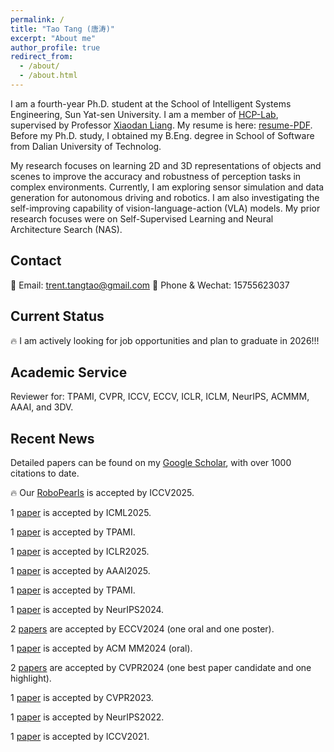 ```yaml
---
permalink: /
title: "Tao Tang (唐涛)"
excerpt: "About me"
author_profile: true
redirect_from: 
  - /about/
  - /about.html
---
```

I am a fourth-year Ph.D. student at the School of Intelligent Systems Engineering, Sun Yat-sen University. I am a member of [HCP-Lab](https://www.sysu-hcp.net/home/), supervised by Professor [Xiaodan Liang](https://ise.sysu.edu.cn/teacher/LiangXiaodan). My resume is here: [resume-PDF](/files/cv.pdf). 
Before my Ph.D. study, I obtained my B.Eng. degree in School of Software from Dalian University of Technolog.


My research focuses on learning 2D and 3D representations of objects and scenes to improve the accuracy and robustness of perception tasks in complex environments. 
Currently, I am exploring sensor simulation and data generation for autonomous driving and robotics. 
I am also investigating the self-improving capability of vision-language-action (VLA) models.
My prior research focuses were on Self-Supervised Learning and Neural Architecture Search (NAS). 
<!-- I work closely with [Wenwei Zhang](http://zhangwenwei.cn/), [Sheng Jin](https://jin-s13.github.io/) and [Lumin Xu](https://github.com/luminxu). -->

Contact
------------------------
📧 Email: trent.tangtao@gmail.com  📱 Phone & Wechat: 15755623037

Current Status
------------------------
🔥 I am actively looking for job opportunities and plan to graduate in 2026!!!


Academic Service
------------------------
Reviewer for: TPAMI, CVPR, ICCV, ECCV, ICLR, ICLM, NeurIPS, ACMMM, AAAI, and 3DV.


Recent News
------------------------
Detailed papers can be found on my [Google Scholar](https://scholar.google.com/citations?hl=zh-CN&user=1ltylFwAAAAJ), with over 1000 citations to date.

🔥 Our [RoboPearls](https://arxiv.org/pdf/xxxx.xxxx) is accepted by ICCV2025.

1 [paper](https://arxiv.org/pdf/2406.02147) is accepted by ICML2025.

1 [paper](https://arxiv.org/pdf/2309.16179) is accepted by TPAMI.

1 [paper](https://openreview.net/pdf?id=6U2KI1dpfl) is accepted by ICLR2025.

1 [paper](https://arxiv.org/abs/2401.01065) is accepted by AAAI2025.

1 [paper](https://www.computer.org/csdl/journal/tp/5555/01/10839629/23th14MPwZi) is accepted by TPAMI.

1 [paper](https://proceedings.neurips.cc/paper_files/paper/2024/file/aa76025af7f8d69338c4b5ee29f66e70-Paper-Conference.pdf) is accepted by NeurIPS2024. 

2 [papers](https://arxiv.org/pdf/2408.13890) are accepted by ECCV2024 (one oral and one poster). 

1 [paper](https://arxiv.org/pdf/2304.10406.pdf) is accepted by ACM MM2024 (oral). 

2 [papers](https://arxiv.org/abs/2402.17483) are accepted by CVPR2024 (one best paper candidate and one highlight). 

1 [paper](https://arxiv.org/pdf/2303.08498.pdf) is accepted by CVPR2023. 

1 [paper](https://openreview.net/pdf?id=zzDrPqn57DL) is accepted by NeurIPS2022. 

1 [paper](https://openaccess.thecvf.com/content/ICCV2021/html/Li_BossNAS_Exploring_Hybrid_CNN-Transformers_With_Block-Wisely_Self-Supervised_Neural_Architecture_Search_ICCV_2021_paper.html) is accepted by ICCV2021. 